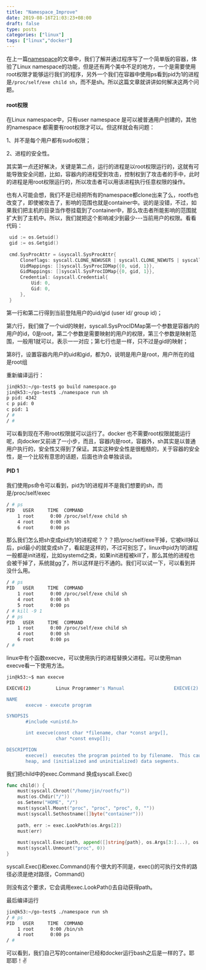 ```yaml
---
title: "Namespace_Improve"
date: 2019-08-16T21:03:23+08:00
draft: false
type: posts
categories: ["linux"]
tags: ["linux","docker"]
---
```


在上一篇[namespace](https://caijinken.github.io/linux/namespace/)的文章中，我们了解并通过程序写了一个简单版的容器，体验了Linux namespace的功能，但是还有两个美中不足的地方，一个是需要使用root权限才能够运行我们的程序，另外一个我们在容器中使用ps看到pid为1的进程是`/proc/self/exe child sh`，而不是sh。所以这篇文章就讲讲如何解决这两个问题。

#### root权限

在Linux namespace中，只有user namespace 是可以被普通用户创建的，其他的namespace 都需要有root权限才可以。但这样就会有问题：

1、并不是每个用户都有sudo权限；

2、进程的安全性。

其实第一点还好解决，关键是第二点，运行的进程是以root权限运行的，这就有可能导致安全问题，比如，容器内的进程受到攻击，控制权到了攻击者的手中，此时的进程是用root权限运行的，所以攻击者可以用该进程执行任意权限的操作。

也有人可能会想，我们不是已经把所有的namespace都clone出来了么，rootfs也改变了，即使被攻击了，影响的范围也就是container中。说的是没错，不过，如果我们把主机的目录当作卷挂载到了container中，那么攻击者所能影响的范围就扩大到了主机中。所以，我们就把这个影响减少到最少---当前用户的权限。看看代码：

```go
 uid := os.Getuid()
 gid := os.Getgid()
 
 cmd.SysProcAttr = &syscall.SysProcAttr{
     Cloneflags: syscall.CLONE_NEWUSER | syscall.CLONE_NEWUTS | syscall.CLONE_NEWNS | syscall.CLONE_NEWIPC | syscall.CLONE_NEWNET | syscall.CLONE_NEWPID,
     UidMappings: []syscall.SysProcIDMap{{0, uid, 1}},
     GidMappings: []syscall.SysProcIDMap{{0, gid, 1}},
     Credential: &syscall.Credential{
         Uid: 0,
         Gid: 0,
     },
 }
```

第一行和第二行得到当前登陆用户的uid/gid (user id/ group id)；

第六行，我们做了一个uid的映射，syscall.SysProcIDMap第一个参数是容器内的用户的id，0是root，第二个参数是需要映射的用户的权限，第三个参数是映射范围，一般用1就可以，表示一一对应；第七行也是一样，只不过是gid的映射；

第8行，设置容器内用户的uid和gid，都为0，说明是用户是root，用户所在的组是root组

重新编译运行：

```bash
jin@k53:~/go-test$ go build namespace.go 
jin@k53:~/go-test$ ./namespace run sh
p pid: 4342
c p pid: 0
c pid: 1
/ # 
/ # 
```

可以看到现在不用root权限就可以运行了。docker 也不需要root权限就能运行呢，向docker又前进了一小步，而且，容器内是root，容器外，sh其实是以普通用户执行的，安全性又得到了保证。其实这种安全性是很粗糙的，关于容器的安全性，是一个比较有意思的话题，后面也许会单独谈谈。

#### PID 1

我们使用ps命令可以看到，pid为1的进程并不是我们想要的sh，而是/proc/self/exec

```bash
/ # ps
PID   USER     TIME  COMMAND
    1 root      0:00 /proc/self/exe child sh
    4 root      0:00 sh
    6 root      0:00 ps
```

那么我们怎么把sh变成pid为1的进程呢？？？把/proc/self/exe干掉，它被kill掉以后，pid最小的就变成sh了，看起是这样的，不过可别忘了，linux中pid为1的进程一般都是init进程，比如systemd之类，如果init进程被kill了，那么其他的进程也会被干掉了，系统就gg了，所以这样是行不通的。我们可以试一下，可以看到并没什么用。

```bash
/ # ps
PID   USER     TIME  COMMAND
    1 root      0:00 /proc/self/exe child sh
    4 root      0:00 sh
    5 root      0:00 ps
/ # kill -9 1
/ # ps
PID   USER     TIME  COMMAND
    1 root      0:00 /proc/self/exe child sh
    4 root      0:00 sh
    6 root      0:00 ps
/ # 
```

linux中有个函数execve，可以使用执行的进程替换父进程。可以使用man execve看一下使用方法。

```bash
jin@k53:~$ man execve

EXECVE(2)         Linux Programmer's Manual                  EXECVE(2)

NAME
       execve - execute program

SYNOPSIS
       #include <unistd.h>

       int execve(const char *filename, char *const argv[],
                  char *const envp[]);

DESCRIPTION
       execve()  executes the program pointed to by filename.  This causes the program that is currently being run by the calling process to be replaced with a new program, with newly initialized stack,
       heap, and (initialized and uninitialized) data segments.
```

我们把child中的exec.Command 换成syscall.Exec()

```go
func child() {
    must(syscall.Chroot("/home/jin/rootfs/"))
    must(os.Chdir("/"))
    os.Setenv("HOME", "/")
    must(syscall.Mount("proc", "proc", "proc", 0, ""))
    must(syscall.Sethostname([]byte("container")))
    
    path, err := exec.LookPath(os.Args[2])
    must(err)
    
    must(syscall.Exec(path, append([]string{path}, os.Args[3:]...), os.Environ())) 
    must(syscall.Unmount("proc", 0))
}
```

syscall.Exec()和exec.Command()有个很大的不同是，exec()的可执行文件的路径必须是绝对路径，Command()

则没有这个要求，它会调用exec.LookPath()去自动获得path。

最后编译运行

```bash
jin@k53:~/go-test$ ./namespace run sh
/ # ps
PID   USER     TIME  COMMAND
    1 root      0:00 /bin/sh
    4 root      0:00 ps
/ # 

```

可以看到，我们自己写的container已经和docker运行bash之后是一样的了。耶耶耶！✌️

